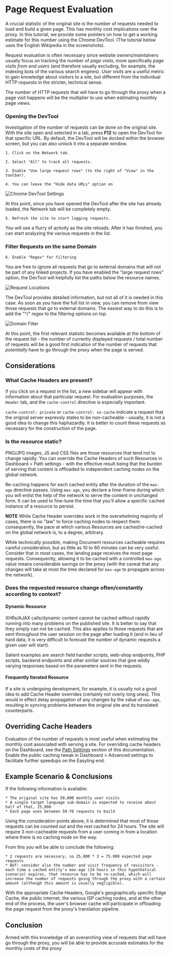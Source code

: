 # Page Request Evaluation 

A crucial statistic of the original site is the number of requests needed to load and build a given page. This has monthly cost implications over the proxy. In this tutorial, we provide some pointers on how to get a working estimate for this number using the Chrome DevTool. (The tutorial below uses the English Wikipedia in the screenshots).

Request evaluation is often necessary since website owners/maintainers usually focus on tracking the number of *page visits*, more specifically *page visits from end users* (and therefore usually excluding, for example, the indexing bots of the various search engines). *User visits* are a useful metric to gain knowledge about visitors to a site, but different from the individual HTTP *requests* in the stricter, technical sense. 

The number of HTTP requests that will have to go through the proxy when a page visit happens will be the multiplier to use when estimating monthly page views.

### Opening the DevTool

Investigation of the number of requests can be done on the original site. With the site open and selected in a tab, press **F12** to open the DevTool for that specific URL. By default, the DevTool will be docked within the browser screen, but you can also unlock it into a separate window.

    1. Click on the Network tab.

    2. Select "All" to track all requests.

    3. Enable "Use large request rows" (to the right of "View" in the toolbar).

    4. You can leave the "Hide data URLs" option on

![Chrome DevTool Settings](/img/misc/devtool/settings.png)

At this point, since you have opened the DevTool after the site has already loaded, the Network tab will be completely empty.

    5. Refresh the site to start logging requests.

You will see a flurry of activity as the site reloads. After it has finished, you can start analyzing the various requests in the list.

### Filter Requests on the same Domain

    6. Enable "Regex" for filtering

You are free to ignore all requests that go to external domains that will not be part of any linked projects. If you have enabled the "large request rows" option, the DevTool will helpfully list the paths below the resource names.

![Request Locations](/img/misc/devtool/request-list.png)

The DevTool provides detailed information, but not all of it is needed in this case. As soon as you have the full list in view, you can remove from view those requests that go to external domains. The easiest way to do this is to add the "^/" regex to the filtering options on top.

![Domain Filter](/img/misc/devtool/filter-for-domain.png)

At this point, the first relevant statistic becomes available at the bottom of the request list - the number of currently displayed requests / total number of requests will be a good first indication of the number of requests that *potentially* have to go through the proxy when the page is served.

## Considerations

### What Cache Headers are present?

If you click on a request in the list, a new sidebar will appear with information about that particular request. For evaluation purposes, the `Header` tab, and the `cache-control` directive is especially important.

`cache-control: private` or `cache-control: no-cache` indicate a request that the original server expressly states to be non-cacheable - usually, it is not a good idea to change this haphazardly. It is better to count these requests as necessary for the construction of the page.

### Is the resource static?

PNG/JPG images, JS and CSS files are those resources that tend not to change rapidly. You can override the Cache Headers of such Resources in Dashboard > Path settings  - with the effective result being that the burden of serving that content is offloaded to independent caching nodes on the global network.

Re-caching happens for each cached entity after the duration of the `max-age` directive passes. Using `max-age`, you declare a time-frame during which you will enlist the help of the network to serve the content in unchanged form. It can be used to fine-tune the time that you'll allow a specific cached instance of a resource to persist.

**NOTE** While Cache Header overrides work in the overwhelming majority of cases, there is no "law" to force caching nodes to respect them: consequently, the pace at which various Resources are cached/re-cached on the global network is, to a degree, arbitrary.

While technically possible, making Document resources cacheable requires careful consideration, but as little as 10 to 60 minutes can be very useful. Consider that in most cases, the landing page receives the most page requests. Consequently, allowing it to be cached with a controlled  `max-age` value means considerable savings on the proxy (with the caveat that any changes will take at most the time declared for `max-age` to propagate across the network).

### Does the requested resource change often/constantly according to context?

#### Dynamic Resource

XHRs/AJAX calls/dynamic content cannot be cached without rapidly running into many problems on the published site. It is better to say that they simply can not be cached. This also applies to those requests that are sent throughout the user session on the page after loading it (and in lieu of hard data, it is very difficult to forecast the number of dynamic requests a given user will start).

Salient examples are search field handler scripts, web-shop endpoints, PHP scripts, backend endpoints and other similar sources that give wildly varying responses based on the parameters sent in the requests.

#### Frequently Iterated Resource

If a site is undergoing development, for example, it is usually not a good idea to add Cache Header overrides (certainly not overly long ones). This  would in effect delay propagation of any changes by the value of `max-age`, resulting in syncing problems between the original site and its translated counterparts.

## Overriding Cache Headers

Evaluation of the number of requests is most useful when estimating the monthly cost associated with serving a site. For overriding cache headers on the Dashboard, see the [Path Settings](/dashboard/menu/dashboard/pathsettings.html) section of this documentation. Enable the public caching tweak in Dashboard > Advanced settings to facilitate further speedups on the Easyling end.

## Example Scenario & Conclusions

If the following information is available:

    * The original site has 50,000 monthly user visits
    * A single target language sub-domain is expected to receive about half of that, 25,000
    * Each page uses between 50-70 requests to build

Using the consideration points above, it is determined that most of those requests can be counted out and the rest cached for 24 hours. The site will require 3 non-cacheable requests from a user coming in from a location where there is no caching node on the way. 

From this you will be able to conclude the following:

    * 2 requests are necessary, so 25,000 * 3 = 75.000 expected page requests
    * BUT: consider also the number and visit frequency of revisitors - each time a cached entity's max-age (24 hours in this hypothetical scenario) expires, that resource has to be re-cached, which will increase the number of requests going through the proxy with a certain amount (although this amount is usually negligible).
    
With the appropriate Cache Headers, Google's geographically specific Edge Cache, the public internet, the various ISP caching nodes, and at the other end of the process, the user's browser cache will participate in offloading the page request from the proxy's translation pipeline.

## Conclusion

Armed with this knowledge of an overarching view of requests that will have go through the proxy, you will be able to provide accurate estimates for the monthly costs of the proxy
